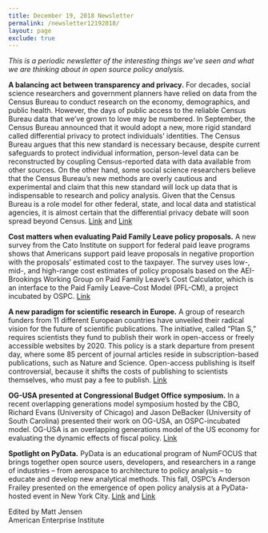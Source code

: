 ```yaml
---
title: December 19, 2018 Newsletter
permalink: /newsletter12192018/
layout: page
exclude: true
---
```

*This is a periodic newsletter of the interesting things we’ve seen and what we are thinking about in open source policy analysis.*

**A balancing act between transparency and privacy.** For decades, social science researchers and government planners have relied on data from the Census Bureau to conduct research on the economy, demographics, and public health. However, the days of public access to the reliable Census Bureau data that we’ve grown to love may be numbered. In September, the Census Bureau announced that it would adopt a new, more rigid standard called differential privacy to protect individuals’ identities. The Census Bureau argues that this new standard is necessary because, despite current safeguards to protect individual information, person-level data can be reconstructed by coupling Census-reported data with data available from other sources. On the other hand, some social science researchers believe that the Census Bureau’s new methods are overly cautious and experimental and claim that this new standard will lock up data that is indispensable to research and policy analysis. Given that the Census Bureau is a role model for other federal, state, and local data and statistical agencies, it is almost certain that the differential privacy debate will soon spread beyond Census. [Link](https://www.census.gov/newsroom/blogs/research-matters/2018/08/protecting_the_confi.html) and [Link](https://assets.ipums.org/_files/mpc/MPC-Working-Paper-2018-6.pdf) 

**Cost matters when evaluating Paid Family Leave policy proposals.** A new survey from the Cato Institute on support for federal paid leave programs shows that Americans support paid leave proposals in negative proportion with the proposals’ estimated cost to the taxpayer. The survey uses low-, mid-, and high-range cost estimates of policy proposals based on the AEI-Brookings Working Group on Paid Family Leave’s Cost Calculator, which is an interface to the Paid Family Leave–Cost Model (PFL-CM), a project incubated by OSPC. [Link](https://www.cato.org/survey-reports/cato-institute-2018-paid-leave-survey)

**A new paradigm for scientific research in Europe.** A group of research funders from 11 different European countries have unveiled their radical vision for the future of scientific publications. The initiative, called “Plan S,” requires scientists they fund to publish their work in open-access or freely accessible websites by 2020. This policy is a stark departure from present day, where some 85 percent of journal articles reside in subscription-based publications, such as Nature and Science. Open-access publishing is itself controversial, because it shifts the costs of publishing to scientists themselves, who must pay a fee to publish. [Link](https://www.economist.com/open-future/2018/09/07/an-explosion-of-openness-is-about-to-hit-scientific-publishing)

**OG-USA presented at Congressional Budget Office symposium.** In a recent overlapping generations model symposium hosted by the CBO, Richard Evans (University of Chicago) and Jason DeBacker (University of South Carolina) presented their work on OG-USA, an OSPC-incubated model. OG-USA is an overlapping generations model of the US economy for evaluating the dynamic effects of fiscal policy. [Link](https://twitter.com/RickEcon/status/1074868653194137601)

**Spotlight on PyData.** PyData is an educational program of NumFOCUS that brings together open source users, developers, and researchers in a range of industries – from aerospace to architecture to policy analysis – to educate and develop new analytical methods. This fall, OSPC’s Anderson Frailey presented on the emergence of open policy analysis at a PyData-hosted event in New York City. [Link](https://pydata.org) and [Link](https://www.youtube.com/watch?v=KJNMT196Z7I)

Edited by Matt Jensen
<br>
American Enterprise Institute